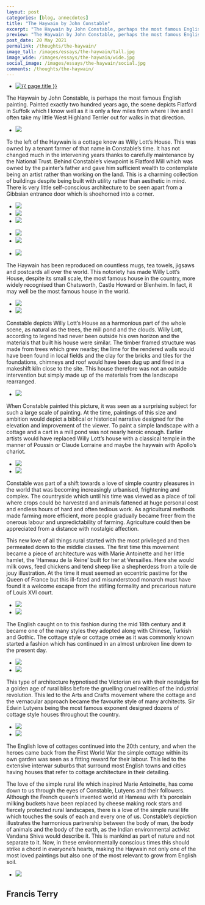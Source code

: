 ```yaml
---
layout: post
categories: [blog, annecdotes]
title: "The Haywain by John Constable"
excerpt: "The Haywain by John Constable, perhaps the most famous English painting, depicts Flatford in Suffolk which I know well."
preview: "The Haywain by John Constable, perhaps the most famous English painting, depicts Flatford in Suffolk which I know well as it is only a few miles from where I live and I often take my little West Highland Terrier out for walks in that direction."
post_date: 20 May 2021
permalink: /thoughts/the-haywain/
image_tall: /images/essays/the-haywain/tall.jpg
image_wide: /images/essays/the-haywain/wide.jpg
social_image: /images/essays/the-haywain/social.jpg
comments: /thoughts/the-haywain/
---
```


<ul class="list">
	<li class="full">
		<a class="fancybox" rel="group" href="/images/essays/the-haywain/01.jpg">
			<img class="lazy" src="/images/essays/the-haywain/thumbs/01.jpg" alt="{{ page.title }}" />
		</a>
	</li>
</ul>

The Haywain by John Constable, is perhaps the most famous English painting. Painted exactly two hundred years ago, the scene depicts Flatford in Suffolk which I know well as it is only a few miles from where I live and I often take my little West Highland Terrier out for walks in that direction.

<ul class="list">
	<li class="full">
		<a class="fancybox" rel="group" href="/images/essays/the-haywain/02.jpg">
			<img class="lazy" src="/images/essays/the-haywain/social.jpg" />
		</a>
	</li>
</ul>

To the left of the Haywain is a cottage know as Willy Lott’s House. This was owned by a tenant farmer of that name in Constable’s time. It has not changed much in the intervening years thanks to carefully maintenance by the National Trust. Behind Constable’s viewpoint is Flatford Mill which was owned by the painter’s father and gave him sufficient wealth to contemplate being an artist rather than working on the land. This is a charming collection of buildings despite being built with utility rather than aesthetic in mind. There is very little self-conscious architecture to be seen apart from a Gibbsian entrance door which is shoehorned into a corner.

<ul class="list">
    <li class="third">
		<a class="fancybox" rel="group" href="/images/essays/the-haywain/03.jpg">
			<img class="lazy" src="/images/essays/the-haywain/thumbs/03.jpg" />
		</a>
	</li>
    <li class="third">
		<a class="fancybox" rel="group" href="/images/essays/the-haywain/04.jpg">
			<img class="lazy" src="/images/essays/the-haywain/thumbs/04.jpg" />
		</a>
	</li>
    <li class="third">
		<a class="fancybox" rel="group" href="/images/essays/the-haywain/05.jpg">
			<img class="lazy" src="/images/essays/the-haywain/thumbs/05.jpg" />
		</a>
	</li>
</ul>
<ul class="list">
    <li class="half">
		<a class="fancybox" rel="group" href="/images/essays/the-haywain/06.jpg">
			<img class="lazy" src="/images/essays/the-haywain/thumbs/06.jpg" />
		</a>
	</li>
    <li class="half">
		<a class="fancybox" rel="group" href="/images/essays/the-haywain/07.jpg">
			<img class="lazy" src="/images/essays/the-haywain/thumbs/07.jpg" />
		</a>
	</li>
</ul>
<ul class="list">
	<li class="full">
		<a class="fancybox" rel="group" href="/images/essays/the-haywain/08.jpg">
			<img class="lazy" src="/images/essays/the-haywain/thumbs/08.jpg" />
		</a>
	</li>
</ul>

The Haywain has been reproduced on countless mugs, tea towels, jigsaws and postcards all over the world. This notoriety has made Willy Lott’s House, despite its small scale, the most famous house in the country, more widely recognised than Chatsworth, Castle Howard or Blenheim. In fact, it may well be the most famous house in the world.


<ul class="list">
    <li class="half">
		<a class="fancybox" rel="group" href="/images/essays/the-haywain/09.jpg">
			<img class="lazy" src="/images/essays/the-haywain/09.jpg" />
		</a>
	</li>
    <li class="half">
		<a class="fancybox" rel="group" href="/images/essays/the-haywain/10.jpg">
			<img class="lazy" src="/images/essays/the-haywain/10.jpg" />
		</a>
	</li>
</ul>

Constable depicts Willy Lott’s House as a harmonious part of the whole scene, as natural as the trees, the mill pond and the clouds. Willy Lott, according to legend had never been outside his own horizon and the materials that built his house were similar. The timber framed structure was made from trees which grew nearby; the lime for the rendered walls would have been found in local fields and the clay for the bricks and tiles for the foundations, chimneys and roof would have been dug up and fired in a makeshift kiln close to the site. This house therefore was not an outside intervention but simply made up of the materials from the landscape rearranged.

<ul class="list">
	<li class="full">
		<a class="fancybox" rel="group" href="/images/essays/the-haywain/11.jpg">
			<img class="lazy" src="/images/essays/the-haywain/thumbs/11.jpg" />
		</a>
	</li>
</ul>

When Constable painted this picture, it was seen as a surprising subject for such a large scale of painting. At the time, paintings of this size and ambition would depict a biblical or historical narrative designed for the elevation and improvement of the viewer. To paint a simple landscape with a cottage and a cart in a mill pond was not nearly heroic enough. Earlier artists would have replaced Willy Lott’s house with a classical temple in the manner of Poussin or Claude Lorraine and maybe the haywain with Apollo’s chariot. 

<ul class="list">
	<li class="half">
		<a class="fancybox" rel="group" href="/images/essays/the-haywain/12.jpg">
			<img class="lazy" src="/images/essays/the-haywain/thumbs/12.jpg" />
		</a>
	</li>
	<li class="half">
		<a class="fancybox" rel="group" href="/images/essays/the-haywain/13.jpg">
			<img class="lazy" src="/images/essays/the-haywain/thumbs/13.jpg" />
		</a>
	</li>
</ul>

Constable was part of a shift towards a love of simple country pleasures in the world that was becoming increasingly urbanised, frightening and complex. The countryside which until his time was viewed as a place of toil where crops could be harvested and animals fattened at huge personal cost and endless hours of hard and often tedious work. As agricultural methods made farming more efficient, more people gradually became freer from the onerous labour and unpredictability of farming. Agriculture could then be appreciated from a distance with nostalgic affection.

This new love of all things rural started with the most privileged and then permeated down to the middle classes. The first time this movement became a piece of architecture was with Marie Antoinette and her little hamlet, the ‘Hameau de la Reine’ built for her at Versailles. Here she would milk cows, feed chickens and tend sheep like a shepherdess from a toile de jouy illustration. At the time it must seemed an eccentric pastime for the Queen of France but this ill-fated and misunderstood monarch must have found it a welcome escape from the stifling formality and precarious nature of Louis XVI court.

<ul class="list">
	<li class="half">
		<a class="fancybox" rel="group" href="/images/essays/the-haywain/14.jpg">
			<img class="lazy" src="/images/essays/the-haywain/thumbs/14.jpg" />
		</a>
	</li>
	<li class="half">
		<a class="fancybox" rel="group" href="/images/essays/the-haywain/15.jpg">
			<img class="lazy" src="/images/essays/the-haywain/thumbs/15.jpg" />
		</a>
	</li>
</ul>

The English caught on to this fashion during the mid 18th century and it became one of the many styles they adopted along with Chinese, Turkish and Gothic. The cottage style or cottage ornée as it was commonly known started a fashion which has continued in an almost unbroken line down to the present day.

<ul class="list">
	<li class="half">
		<a class="fancybox" rel="group" href="/images/essays/the-haywain/16.jpg">
			<img class="lazy" src="/images/essays/the-haywain/thumbs/16.jpg" />
		</a>
	</li>
	<li class="half">
		<a class="fancybox" rel="group" href="/images/essays/the-haywain/17.jpg">
			<img class="lazy" src="/images/essays/the-haywain/thumbs/17.jpg" />
		</a>
	</li>
</ul>

This type of architecture hypnotised the Victorian era with their nostalgia for a golden age of rural bliss before the gruelling cruel realities of the industrial revolution. This led to the Arts and Crafts movement where the cottage and the vernacular approach became the favourite style of many architects. Sir Edwin Lutyens being the most famous exponent designed dozens of cottage style houses throughout the country.

<ul class="list">
	<li class="half">
		<a class="fancybox" rel="group" href="/images/essays/the-haywain/18.jpg">
			<img class="lazy" src="/images/essays/the-haywain/thumbs/18.jpg" />
		</a>
	</li>
	<li class="half">
		<a class="fancybox" rel="group" href="/images/essays/the-haywain/19.jpg">
			<img class="lazy" src="/images/essays/the-haywain/thumbs/19.jpg" />
		</a>
	</li>
</ul>

The English love of cottages continued into the 20th century, and when the heroes came back from the First World War the simple cottage within its own garden was seen as a fitting reward for their labour. This led to the extensive interwar suburbs that surround most English towns and cities having houses that refer to cottage architecture in their detailing. 

The love of the simple rural life which inspired Marie Antoinette, has come down to us through the eyes of Constable, Lutyens and their followers. Although the French queen’s invented world at Hameau with it’s porcelain milking buckets have been replaced by cheese making rock stars and fiercely protected rural landscapes, there is a love of the simple rural life which touches the souls of each and every one of us. Constable’s depiction illustrates the harmonious partnership between the body of man, the body of animals and the body of the earth, as the Indian environmental activist Vandana Shiva would describe it. This is mankind as part of nature and not separate to it. Now, in these environmentally conscious times this should strike a chord in everyone’s hearts, making the Haywain not only one of the most loved paintings but also one of the most relevant to grow from English soil. 

<ul class="list">
	<li class="full">
		<a class="fancybox" rel="group" href="/images/essays/the-haywain/20.jpg">
			<img class="lazy" src="/images/essays/the-haywain/thumbs/20.jpg" />
		</a>
	</li>
</ul>

## Francis Terry